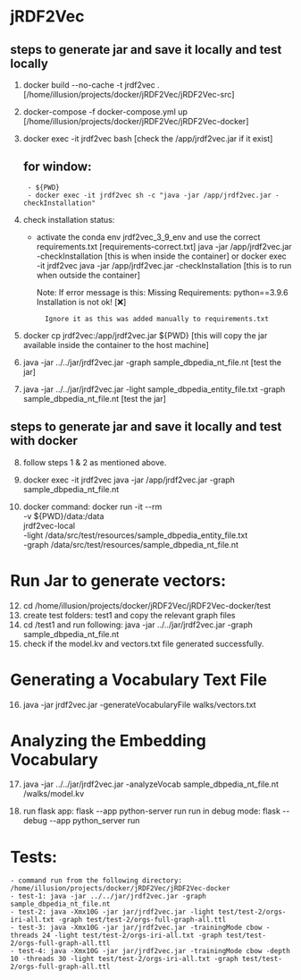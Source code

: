 # jRDF2Vec

## steps to generate jar and save it locally and test locally
1. docker build --no-cache -t jrdf2vec . [/home/illusion/projects/docker/jRDF2Vec/jRDF2Vec-src]
2. docker-compose -f docker-compose.yml up [/home/illusion/projects/docker/jRDF2Vec/jRDF2Vec-docker]
3. docker exec -it jrdf2vec bash  [check the /app/jrdf2vec.jar if it exist]
    ## for window:
        - ${PWD}
        - docker exec -it jrdf2vec sh -c "java -jar /app/jrdf2vec.jar -checkInstallation"
4. check installation status:

    - activate the conda env jrdf2vec_3_9_env and use the correct requirements.txt [requirements-correct.txt]
        java -jar /app/jrdf2vec.jar -checkInstallation [this is when inside the container]
            or
        docker exec -it jrdf2vec java -jar /app/jrdf2vec.jar -checkInstallation [this is to run when outside the container]

        Note: If error message is this: 
                Missing Requirements:
                    python==3.9.6
            Installation is not ok! [❌]
            
            Ignore it as this was added manually to requirements.txt

5. docker cp jrdf2vec:/app/jrdf2vec.jar ${PWD} [this will copy the jar available inside the container to the host machine]
6. java -jar ../../jar/jrdf2vec.jar -graph sample_dbpedia_nt_file.nt [test the jar]
7. java -jar ../../jar/jrdf2vec.jar -light sample_dbpedia_entity_file.txt -graph sample_dbpedia_nt_file.nt [test the jar]

## steps to generate jar and save it locally and test with docker

8. follow steps 1 & 2 as mentioned above.
9. docker exec -it jrdf2vec java -jar /app/jrdf2vec.jar -graph sample_dbpedia_nt_file.nt

10. docker command:
docker run -it --rm \
-v ${PWD}/data:/data \
jrdf2vec-local \
-light /data/src/test/resources/sample_dbpedia_entity_file.txt \
-graph /data/src/test/resources/sample_dbpedia_nt_file.nt


# Run Jar to generate vectors:

12. cd /home/illusion/projects/docker/jRDF2Vec/jRDF2Vec-docker/test
13. create test folders: test1 and copy the relevant graph files
14. cd /test1 and run following: java -jar ../../jar/jrdf2vec.jar -graph sample_dbpedia_nt_file.nt
15. check if the model.kv and vectors.txt file generated successfully.


# Generating a Vocabulary Text File

16. java -jar jrdf2vec.jar -generateVocabularyFile walks/vectors.txt

# Analyzing the Embedding Vocabulary

17. java -jar ../../jar/jrdf2vec.jar -analyzeVocab sample_dbpedia_nt_file.nt /walks/model.kv

18. run flask app:
        flask --app python-server run
    run in debug mode: 
        flask --debug --app python_server run

# Tests:
    - command run from the following directory: /home/illusion/projects/docker/jRDF2Vec/jRDF2Vec-docker
    - test-1: java -jar ../../jar/jrdf2vec.jar -graph sample_dbpedia_nt_file.nt
    - test-2: java -Xmx10G -jar jar/jrdf2vec.jar -light test/test-2/orgs-iri-all.txt -graph test/test-2/orgs-full-graph-all.ttl
    - test-3: java -Xmx10G -jar jar/jrdf2vec.jar -trainingMode cbow -threads 24 -light test/test-2/orgs-iri-all.txt -graph test/test-2/orgs-full-graph-all.ttl
    - test-4: java -Xmx10G -jar jar/jrdf2vec.jar -trainingMode cbow -depth 10 -threads 30 -light test/test-2/orgs-iri-all.txt -graph test/test-2/orgs-full-graph-all.ttl